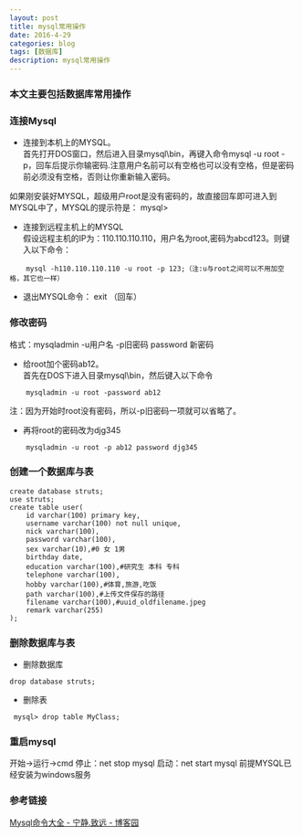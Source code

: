 ```yaml
---
layout: post
title: mysql常用操作
date: 2016-4-29
categories: blog
tags: [数据库]
description: mysql常用操作
---
```


### 本文主要包括数据库常用操作  

### 连接Mysql 

- 连接到本机上的MYSQL。      
首先打开DOS窗口，然后进入目录mysql\bin，再键入命令mysql -u root -p，回车后提示你输密码.注意用户名前可以有空格也可以没有空格，但是密码前必须没有空格，否则让你重新输入密码。

如果刚安装好MYSQL，超级用户root是没有密码的，故直接回车即可进入到MYSQL中了，MYSQL的提示符是： mysql>

- 连接到远程主机上的MYSQL           
假设远程主机的IP为：110.110.110.110，用户名为root,密码为abcd123。则键入以下命令：  

```
    mysql -h110.110.110.110 -u root -p 123;（注:u与root之间可以不用加空格，其它也一样）
```

- 退出MYSQL命令： exit （回车）  

### 修改密码 

格式：mysqladmin -u用户名 -p旧密码 password 新密码

- 给root加个密码ab12。      
首先在DOS下进入目录mysql\bin，然后键入以下命令   

```
    mysqladmin -u root -password ab12
```         

注：因为开始时root没有密码，所以-p旧密码一项就可以省略了。

- 再将root的密码改为djg345     

```
    mysqladmin -u root -p ab12 password djg345
```  




### 创建一个数据库与表

```
create database struts;
use struts;
create table user(
	id varchar(100) primary key,
	username varchar(100) not null unique,
	nick varchar(100),
	password varchar(100),
	sex varchar(10),#0 女 1男
	birthday date,
	education varchar(100),#研究生 本科 专科
	telephone varchar(100),
	hobby varchar(100),#体育,旅游,吃饭
	path varchar(100),#上传文件保存的路径
	filename varchar(100),#uuid_oldfilename.jpeg
	remark varchar(255)
);
```  

### 删除数据库与表  

- 删除数据库  

```
drop database struts;
```

- 删除表  

```
 mysql> drop table MyClass;
```

### 重启mysql  

开始->运行->cmd
停止：net stop mysql
启动：net start mysql
前提MYSQL已经安装为windows服务



### 参考链接  

[Mysql命令大全 - 宁静.致远 - 博客园](http://www.cnblogs.com/zhangzhu/archive/2013/07/04/3172486.html)



